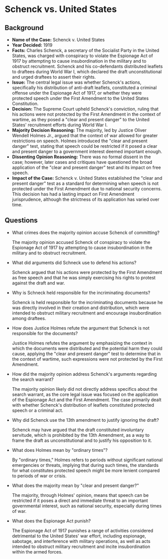 # Schenck vs. United States

## Background

- **Name of the Case:** Schenck v. United States
- **Year Decided:** 1919
- **Facts:** Charles Schenck, a secretary of the Socialist Party in the United States, was charged with conspiracy to violate the Espionage Act of 1917 by attempting to cause insubordination in the military and to obstruct recruitment. Schenck and his co-defendants distributed leaflets to draftees during World War I, which declared the draft unconstitutional and urged draftees to assert their rights.
- **Issue:** The central legal issue was whether Schenck's actions, specifically his distribution of anti-draft leaflets, constituted a criminal offense under the Espionage Act of 1917, or whether they were protected speech under the First Amendment to the United States Constitution.
- **Decision:** The Supreme Court upheld Schenck's conviction, ruling that his actions were not protected by the First Amendment in the context of wartime, as they posed a "clear and present danger" to the United States' recruitment efforts during World War I.
- **Majority Decision Reasoning:** The majority, led by Justice Oliver Wendell Holmes Jr., argued that the context of war allowed for greater restrictions on speech. Holmes introduced the "clear and present danger" test, stating that speech could be restricted if it posed a clear and present danger to a government interest deemed important enough.
- **Dissenting Opinion Reasoning:** There was no formal dissent in the case; however, later cases and critiques have questioned the broad application of the "clear and present danger" test and its impact on free speech.
- **Impact of the Case:** Schenck v. United States established the "clear and present danger" test as a standard for determining when speech is not protected under the First Amendment due to national security concerns. This decision has had a lasting impact on First Amendment jurisprudence, although the strictness of its application has varied over time.

## Questions

- What crimes does the majority opinion accuse Schenck of committing?

    The majority opinion accused Schenck of conspiracy to violate the Espionage Act of 1917 by attempting to cause insubordination in the military and to obstruct recruitment.

- What did arguments did Schneck use to defend his actions?

    Schenck argued that his actions were protected by the First Amendment as free speech and that he was simply exercising his rights to protest against the draft and war.

- Why is Schneck held responsible for the incriminating documents?

    Schenck is held responsible for the incriminating documents because he was directly involved in their creation and distribution, which were intended to obstruct military recruitment and encourage insubordination among draftees.

- How does Justice Holmes refute the argument that Schenck is not responsible for the documents?

    Justice Holmes refutes the argument by emphasizing the context in which the documents were distributed and the potential harm they could cause, applying the "clear and present danger" test to determine that in the context of wartime, such expressions were not protected by the First Amendment.

- How did the majority opinion address Schenck's arguments regarding the search warrant?

    The majority opinion likely did not directly address specifics about the search warrant, as the core legal issue was focused on the application of the Espionage Act and the First Amendment. The case primarily dealt with whether Schenck's distribution of leaflets constituted protected speech or a criminal act.

- Why did Schenck use the 13th amendment to justify ignoring the draft?

    Schenck may have argued that the draft constituted involuntary servitude, which is prohibited by the 13th Amendment, as a way to frame the draft as unconstitutional and to justify his opposition to it.

- What does Holmes mean by "ordinary times"?

    By "ordinary times," Holmes refers to periods without significant national emergencies or threats, implying that during such times, the standards for what constitutes protected speech might be more lenient compared to periods of war or crisis.

- What does the majority mean by "clear and present danger?"

    The majority, through Holmes' opinion, means that speech can be restricted if it poses a direct and immediate threat to an important governmental interest, such as national security, especially during times of war.

- What does the Espionage Act punish?

    The Espionage Act of 1917 punishes a range of activities considered detrimental to the United States' war effort, including espionage, sabotage, and interference with military operations, as well as acts intended to obstruct military recruitment and incite insubordination within the armed forces.